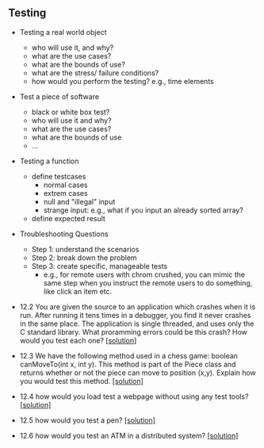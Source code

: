 ## Testing

- Testing a real world object
  - who will use it, and why?
  - what are the use cases?
  - what are the bounds of use?
  - what are the stress/ failure conditions?
  - how would you perform the testing? e.g., time elements

- Test a piece of software
  - black or white box test?
  - who will use it and why?
  - what are the use cases?
  - what are the bounds of use
  - ...
  
- Testing a function
  - define testcases
    - normal cases
    - extrem cases
    - null and "illegal" input
    - strange input: e.g., what if you input an already sorted array?
  - define expected result
  
- Troubleshooting Questions
  - Step 1: understand the scenarios
  - Step 2: break down the problem
  - Step 3: create specific, manageable tests
    - e.g., for remote users with chrom crushed, you can mimic the same step when you instruct the remote users to do something, like click an item etc.


- 12.2 You are given the source to an application which crashes when it is run. After running it tens times in a debugger, you find it never crashes in the same place. The application is single threaded, and uses only the C standard library. What proramming errors could be this crash? How would you test each one? [[solution]](../code/12-2.md)

- 12.3 We have the following method used in a chess game: boolean canMoveTo(int x, int y). This method is part of the Piece class and returns whether or not the piece can move to position (x,y). Explain how you would test this method. [[solution]](../code/12-3.md)

- 12.4 how would you load test a webpage without using any test tools? [[solution]](../code/12-4.md)

- 12.5 how would you test a pen? [[solution]](../code/12-5.md)

- 12.6 how would you test an ATM in a distributed system? [[solution]](../code/12-6.md)
